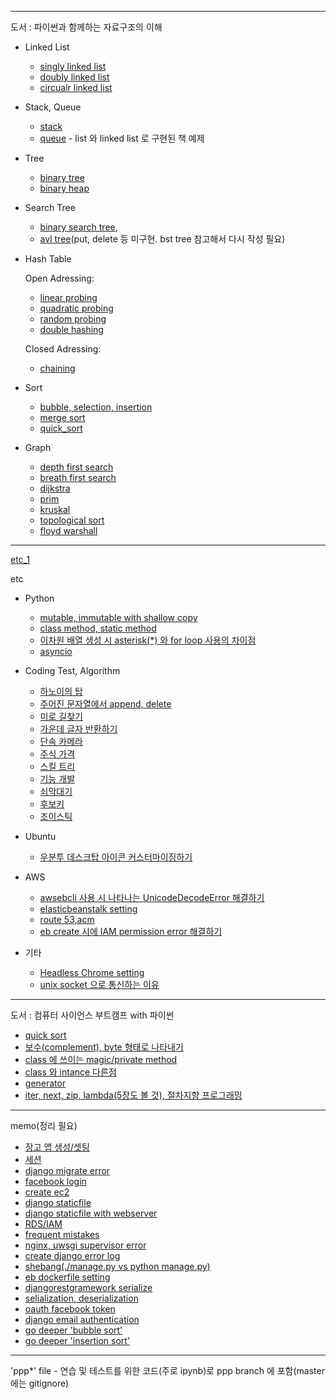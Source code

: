 -----

도서 : 파이썬과 함께하는 자료구조의 이해

- Linked List
	- [singly linked list](https://github.com/kimdohwan/BookStudy/blob/master/data_structure_with_python/02_linked_list/singly_linked_list.ipynb)
	- [doubly linked list](https://github.com/kimdohwan/BookStudy/blob/master/data_structure_with_python/02_linked_list/doubly_linked_list.ipynb)
	- [circualr linked list](https://github.com/kimdohwan/BookStudy/blob/master/data_structure_with_python/02_linked_list/circular_linked_list.ipynb)

- Stack, Queue
	- [stack](https://github.com/kimdohwan/BookStudy/blob/master/data_structure_with_python/03_stack_queue_deque/stack.ipynb)
	- [queue](https://github.com/kimdohwan/BookStudy/blob/master/data_structure_with_python/03_stack_queue_deque/queue.ipynb) - list 와 linked list 로 구현된 책 예제

- Tree
	- [binary tree](https://github.com/kimdohwan/BookStudy/blob/master/data_structure_with_python/04_tree/binary_tree.ipynb)
	- [binary heap](https://github.com/kimdohwan/BookStudy/blob/master/data_structure_with_python/04_tree/bynary_heap.ipynb)

- Search Tree
	- [binary search tree](https://github.com/kimdohwan/BookStudy/blob/master/data_structure_with_python/05_search_tree/binary_search_tree.ipynb), 
	- [avl tree](https://github.com/kimdohwan/BookStudy/blob/master/data_structure_with_python/05_search_tree/avl_tree.ipynb)(put, delete 등 미구현. bst tree 참고해서 다시 작성 필요)
	
- Hash Table

	Open Adressing: 
	
	- [linear probing](https://github.com/kimdohwan/BookStudy/blob/master/data_structure_with_python/06_hash_table/linear_prob.ipynb)
	- [quadratic probing](https://github.com/kimdohwan/BookStudy/blob/master/data_structure_with_python/06_hash_table/quad_prob.ipynb)
	- [random probing](https://github.com/kimdohwan/BookStudy/blob/master/data_structure_with_python/06_hash_table/random_probing.ipynb)
	- [double hashing](https://github.com/kimdohwan/BookStudy/blob/master/data_structure_with_python/06_hash_table/double_hasing.ipynb)
	
	Closed Adressing:
	
	- [chaining](https://github.com/kimdohwan/BookStudy/blob/master/data_structure_with_python/06_hash_table/chaining.ipynb)
	
- Sort
	- [bubble, selection, insertion](https://github.com/kimdohwan/BookStudy/blob/master/data_structure_with_python/07_sort/selection_bubble_insertion.ipynb)
	- [merge sort](https://github.com/kimdohwan/BookStudy/blob/master/data_structure_with_python/07_sort/merge.py)
	- [quick_sort](https://github.com/kimdohwan/BookStudy/blob/master/data_structure_with_python/07_sort/quick.py)

- Graph
	- [depth first search](https://github.com/kimdohwan/BookStudy/blob/master/data_structure_with_python/08_graph/depth_first_search.py)
	- [breath first search](https://github.com/kimdohwan/BookStudy/blob/master/data_structure_with_python/08_graph/breath_first_search.py)
	- [dijkstra](https://github.com/kimdohwan/BookStudy/blob/master/data_structure_with_python/08_graph/dijkstra.py)
	- [prim](https://github.com/kimdohwan/BookStudy/blob/master/data_structure_with_python/08_graph/prim.py)
	- [kruskal](https://github.com/kimdohwan/BookStudy/blob/master/data_structure_with_python/08_graph/kruskal.py)
	- [topological sort](https://github.com/kimdohwan/BookStudy/blob/master/data_structure_with_python/08_graph/topological_sort.ipynb)
	- [floyd warshall](https://github.com/kimdohwan/BookStudy/blob/master/data_structure_with_python/08_graph/floyd_warshall.py)

---

[etc_1](https://github.com/kimdohwan/BookStudy/blob/master/etc_1/)

etc

- Python
  - [mutable, immutable with shallow copy](https://github.com/kimdohwan/BookStudy/blob/master/etc/mutable_and_immutable_in_shallow_copy%20.ipynb)
  - [class method, static method](https://github.com/kimdohwan/BookStudy/blob/master/etc/classmethod_staticmethod.ipynb)
  - [이차원 배열 생성 시 asterisk(*) 와 for loop 사용의 차이점 ](https://github.com/kimdohwan/BookStudy/blob/master/etc/mutable_obj_create.md)
  - [asyncio](https://github.com/kimdohwan/BookStudy/blob/master/etc/asyncio.md)

- Coding Test, Algorithm
  - [하노이의 탑](https://github.com/kimdohwan/BookStudy/blob/master/data_structure_with_python/01_exercise.ipynb)
  - [주어진 문자열에서 append, delete](https://github.com/kimdohwan/BookStudy/blob/master/etc/append_and_delete.py)
  - [미로 길찾기](https://github.com/kimdohwan/BookStudy/blob/master/etc/maze.py)
  - [가운데 글자 반환하기](https://github.com/kimdohwan/BookStudy/blob/master/etc/2018-09-15-programmers_01.md)
  - [단속 카메라](https://github.com/kimdohwan/BookStudy/blob/master/etc/camera.md)
  - [주식 가격](https://github.com/kimdohwan/BookStudy/blob/master/etc/stock_price.md)
  - [스킬 트리](https://github.com/kimdohwan/BookStudy/blob/master/etc/skill_tree.md)
  - [기능 개발](https://github.com/kimdohwan/BookStudy/blob/master/etc/iron_stick.md)
  - [쇠막대기](https://github.com/kimdohwan/BookStudy/blob/master/etc/iron_stick.md)
  - [후보키](https://github.com/kimdohwan/BookStudy/blob/master/etc/candidate_key.md)
  - [조이스틱](https://github.com/kimdohwan/BookStudy/blob/master/etc/joystick.md)

- Ubuntu
  - [우분투 데스크탑 아이콘 커스터마이징하기](https://github.com/kimdohwan/BookStudy/blob/master/etc/ubuntu_customizing_icon.md)

- AWS
  - [awsebcli 사용 시 나타나는 UnicodeDecodeError 해결하기](https://github.com/kimdohwan/BookStudy/blob/master/etc/unicodedecodeerror_awscli.md)
  - [elasticbeanstalk setting](https://github.com/kimdohwan/BookStudy/blob/master/etc/elasticbeanstalk_setting.md)
  - [route 53,acm](https://github.com/kimdohwan/BookStudy/blob/master/etc/route53_acm.md)
  - [eb create 시에 IAM permission error 해결하기](https://github.com/kimdohwan/BookStudy/blob/master/etc/aws_eb_create_iam_permission_error.md)

- 기타
  - [Headless Chrome setting](https://github.com/kimdohwan/BookStudy/blob/master/etc/headless_chrome.md)
  - [unix socket 으로 통신하는 이유](https://github.com/kimdohwan/BookStudy/blob/master/etc/unix_socket_with_nginxsetting.md)
---

도서 : 컴퓨터 사이언스 부트캠프 with 파이썬

- [quick sort](https://github.com/kimdohwan/BookStudy/blob/master/computer_sience_bootcamp_with_python/10_algorithm/quick_sort.ipynb)
- [보수(complement), byte 형태로 나타내기](https://github.com/kimdohwan/BookStudy/blob/master/computer_sience_bootcamp_with_python/2_to_4/2_complement_and_bytes.ipynb)
- [class 에 쓰이는 magic/private method](https://github.com/kimdohwan/BookStudy/blob/master/computer_sience_bootcamp_with_python/6_object_oriented_programming/magic_method_with_class.ipynb)
- [class 와 intance 다른점](https://github.com/kimdohwan/BookStudy/blob/master/computer_sience_bootcamp_with_python/6_object_oriented_programming/difference_class_and_instance.ipynb)
- [generator](https://github.com/kimdohwan/BookStudy/blob/master/computer_sience_bootcamp_with_python/6_object_oriented_programming/generator.ipynb)
- [iter, next, zip, lambda(5장도 볼 것), 절차지향 프로그래밍](https://github.com/kimdohwan/BookStudy/blob/master/computer_sience_bootcamp_with_python/6_object_oriented_programming/procedure_programming.ipynb)

---

memo(정리 필요)

- [장고 앱 생성/셋팅](https://github.com/kimdohwan/BookStudy/blob/master/memo/2018-06-01-dango_blog_1.md)
- [세션](https://github.com/kimdohwan/BookStudy/blob/master/memo/2018-06-24-django_session.md)
- [django migrate error](https://github.com/kimdohwan/BookStudy/blob/master/memo/2018-06-28-django_issue_database.md)
- [facebook login](https://github.com/kimdohwan/BookStudy/blob/master/memo/2018-07-02-django_facebook_login.md)
- [create ec2](https://github.com/kimdohwan/BookStudy/blob/master/memo/2018-07-04-aws_connection.md)
- [django staticfile](https://github.com/kimdohwan/BookStudy/blob/master/memo/2018-07-05-aws_p.md)
- [django staticfile with webserver](https://github.com/kimdohwan/BookStudy/blob/master/memo/2018-07-05-aws_shell_script_and_uwsgi.md)
- [RDS/IAM](https://github.com/kimdohwan/BookStudy/blob/master/memo/2018-07-09-aws_rds_setting.md)
- [frequent mistakes](https://github.com/kimdohwan/BookStudy/blob/master/memo/2018-07-14-frequent_mistakes.md)
- [nginx, uwsgi supervisor error](https://github.com/kimdohwan/BookStudy/blob/master/memo/2018-07-15-aws_nginx_connect.md)
- [create django error log](https://github.com/kimdohwan/BookStudy/blob/master/memo/2018-07-16-create_django_error_log.md)
- [shebang(./manage.py vs python manage.py)](https://github.com/kimdohwan/BookStudy/blob/master/memo/2018-07-16-shebang_env.md)
- [eb dockerfile setting](https://github.com/kimdohwan/BookStudy/blob/master/memo/2018-08-04-aws_deploy_code_review.md)
- [djangorestgramework serialize](https://github.com/kimdohwan/BookStudy/blob/master/memo/2018-08-06-restframework_serializers.md)
- [selialization, deserialization](https://github.com/kimdohwan/BookStudy/blob/master/memo/2018-08-06-serialize_%20deserialize.md)
- [oauth facebook token](https://github.com/kimdohwan/BookStudy/blob/master/memo/2018-08-11-facebook_token.md)
- [django email authentication](https://github.com/kimdohwan/BookStudy/blob/master/memo/2018-08-13-django_gmail_authentication.md)
- [go deeper 'bubble sort'](https://github.com/kimdohwan/BookStudy/blob/master/memo/2018-09-08-bubble_sort.md)
- [go deeper 'insertion sort'](https://github.com/kimdohwan/BookStudy/blob/master/memo/2018-09-09-insertion_sort.md)

	
---
'ppp*' file - 연습 및 테스트를 위한 코드(주로 ipynb)로 ppp branch 에 포함(master 에는 gitignore)
